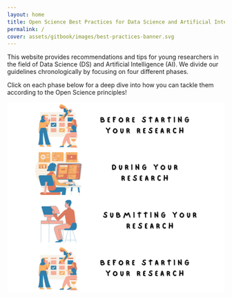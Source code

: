 ```yaml
---
layout: home
title: Open Science Best Practices for Data Science and Artificial Intelligence
permalink: /
cover: assets/gitbook/images/best-practices-banner.svg
---
```


This website provides recommendations and tips for young researchers in the field of Data Science
(DS) and Artificial Intelligence (AI). We divide our guidelines chronologically by focusing on four different phases.

Click on each phase below for a deep dive into how you can tackle them according to the Open Science principles!


<a href="/jekyll-gitbook/jekyll/2019-04-27-why.html"><img src="assets/gitbook/images/before.svg"
     alt=""
     style="float: left; margin-right: 10px;" /></a>

<a href="/jekyll-gitbook/jekyll/2019-04-28-howto.html"><img src="assets/gitbook/images/during.svg"
     alt=""
     style="float: left; margin-right: 10px;" /></a>

<a href="/jekyll-gitbook/jekyll/2019-04-29-license.html"><img src="assets/gitbook/images/submit.svg"
     alt=""
     style="float: left; margin-right: 10px;" /></a>

<a href="/jekyll-gitbook/jekyll/2021-08-10-toc.html"><img src="assets/gitbook/images/before.svg"
     alt=""
     style="float: left; margin-right: 10px;" /></a>
